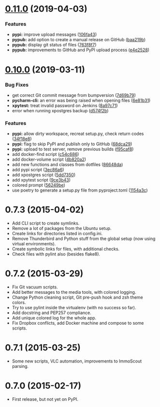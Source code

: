 # [0.11.0](https://github.com/andreoliwa/python-clib/compare/v0.10.0...v0.11.0) (2019-04-03)

### Features

-   **pypi:** improve upload messages ([106fa43](https://github.com/andreoliwa/python-clib/commit/106fa43))
-   **pypub:** add option to create a manual release on GitHub ([baa219b](https://github.com/andreoliwa/python-clib/commit/baa219b))
-   **pypub:** display git status of files ([763f8f7](https://github.com/andreoliwa/python-clib/commit/763f8f7))
-   **pypub:** improvements to GitHub and PyPI upload process ([e4e2528](https://github.com/andreoliwa/python-clib/commit/e4e2528))

<a name="0.10.0"></a>

# [0.10.0](https://github.com/andreoliwa/python-clib/compare/0.7.0...v0.10.0) (2019-03-11)

### Bug Fixes

-   get correct Git commit message from bumpversion ([7d69b79](https://github.com/andreoliwa/python-clib/commit/7d69b79))
-   **pycharm-cli:** an error was being raised when opening files ([6e81b31](https://github.com/andreoliwa/python-clib/commit/6e81b31))
-   **xpytest:** treat invalid password on Jenkins ([8a97c71](https://github.com/andreoliwa/python-clib/commit/8a97c71))
-   error when running xpostgres backup ([d574f2b](https://github.com/andreoliwa/python-clib/commit/d574f2b))

### Features

-   **pypi:** allow dirty workspace, recreat setup.py, check return codes ([34f18e8](https://github.com/andreoliwa/python-clib/commit/34f18e8))
-   **pypi:** flag to skip PyPI and publish only to GitHub ([68dca29](https://github.com/andreoliwa/python-clib/commit/68dca29))
-   **pypi:** upload to test server, remove previous builds ([f95caf8](https://github.com/andreoliwa/python-clib/commit/f95caf8))
-   add docker-find script ([c54c686](https://github.com/andreoliwa/python-clib/commit/c54c686))
-   add docker-volume script ([4b820a2](https://github.com/andreoliwa/python-clib/commit/4b820a2))
-   add new functions and classes from dotfiles ([86648da](https://github.com/andreoliwa/python-clib/commit/86648da))
-   add pypi script ([3ec86a6](https://github.com/andreoliwa/python-clib/commit/3ec86a6))
-   add xpostgres script ([5dd7350](https://github.com/andreoliwa/python-clib/commit/5dd7350))
-   add xpytest script ([9ce3b43](https://github.com/andreoliwa/python-clib/commit/9ce3b43))
-   colored prompt ([56249be](https://github.com/andreoliwa/python-clib/commit/56249be))
-   use poetry to generate a setup.py file from pyproject.toml ([1154a3c](https://github.com/andreoliwa/python-clib/commit/1154a3c))

<a name="0.7.3"></a>

# 0.7.3 (2015-04-02)

-   Add CLI script to create symlinks.
-   Remove a lot of packages from the Ubuntu setup.
-   Create links for directories listed in config.ini.
-   Remove Thunderbird and Python stuff from the global setup (now using virtual environments).
-   Create symbolic links for files, with additional checks.
-   Check files with pylint also (besides flake8).

<a name="0.7.2"></a>

# 0.7.2 (2015-03-29)

-   Fix Git vacuum scripts.
-   Add better messages to the media tools, with colored logging.
-   Change Python cleaning script, Git pre-push hook and zsh theme colors.
-   Try to use pylint inside the virtualenv (with no success so far).
-   Add docstring and PEP257 compliance.
-   Add unique colored log for the whole app.
-   Fix Dropbox conflicts, add Docker machine and compose to some scripts.

<a name="0.7.1"></a>

# 0.7.1 (2015-03-25)

-   Some new scripts, VLC automation, improvements to ImmoScout parsing.

<a name="0.7.0"></a>

# 0.7.0 (2015-02-17)

-   First release, but not yet on PyPI.
